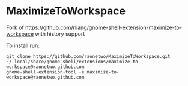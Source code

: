 # MaximizeToWorkspace
Fork of https://github.com/rliang/gnome-shell-extension-maximize-to-workspace with history support

To install run:
```
git clone https://github.com/raonetwo/MaximizeToWorkspace.git ~/.local/share/gnome-shell/extensions/maximize-to-workspace@raonetwo.github.com
gnome-shell-extension-tool -e maximize-to-workspace@raonetwo.github.com
```
